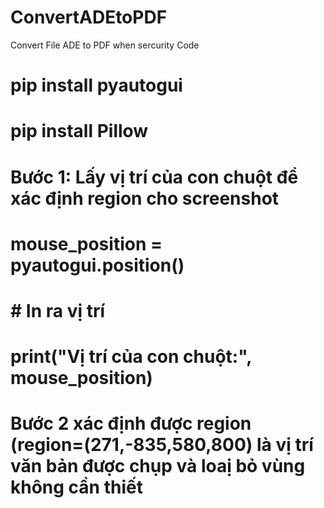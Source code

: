 # ConvertADEtoPDF
Convert File ADE to PDF when sercurity Code
# pip install pyautogui
# pip install Pillow
# 
# Bước 1:  Lấy vị trí của con chuột để xác định region cho screenshot
# mouse_position = pyautogui.position()
# # In ra vị trí
# print("Vị trí của con chuột:", mouse_position)
# Bước 2 xác định được region (region=(271,-835,580,800) là vị trí văn bản được chụp và loaị bỏ vùng không cần thiết
